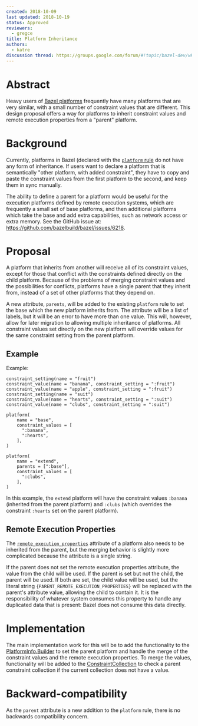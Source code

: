 ```yaml
---
created: 2018-10-09
last updated: 2018-10-19
status: Approved
reviewers:
  - gregce
title: Platform Inheritance
authors:
  - katre
discussion thread: https://groups.google.com/forum/#!topic/bazel-dev/wKacIE4MIRM
---
```


# Abstract

Heavy users of [Bazel platforms](https://docs.bazel.build/versions/master/platforms.html) frequently have many platforms that are very similar, with a small number of constraint values that are different. This design proposal offers a way for platforms to inherit constraint values and remote execution properties from a "parent" platform.


# Background

Currently, platforms in Bazel (declared with the [`platform` rule](https://docs.bazel.build/versions/master/be/platform.html#platform) do not have any form of inheritance. If users want to declare a platform that is semantically "other platform, with added constraint", they have to copy and paste the constraint values from the first platform to the second, and keep them in sync manually.

The ability to define a parent for a platform would be useful for the execution platforms defined by remote execution systems, which are frequently a small set of base platforms, and then additional platforms which take the base and add extra capabilities, such as network access or extra memory. See the GitHub issue at: https://github.com/bazelbuild/bazel/issues/6218.


# Proposal

A platform that inherits from another will receive all of its constraint values, except for those that conflict with the constraints defined directly on the child platform. Because of the problems of merging constraint values and the possibilities for conflicts, platforms have a single parent that they inherit from, instead of a set of other platforms that they depend on.

A new attribute, `parents`, will be added to the existing `platform` rule to set the base which the new platform inherits from. The attribute will be a list of labels, but it will be an error to have more than one value. This will, however, allow for later migration to allowing multiple inheritance of platforms. All constraint values set directly on the new platform will override values for the same constraint setting from the parent platform.

## Example

Example:
```
constraint_setting(name = "fruit")
constraint_value(name = "banana", constraint_setting = ":fruit")
constraint_value(name = "apple", constraint_setting = ":fruit")
constraint_setting(name = "suit")
constraint_value(name = "hearts", constraint_setting = ":suit")
constraint_value(name = "clubs", constraint_setting = ":suit")

platform(
    name = "base",
    constraint_values = [
      ":banana",
      ":hearts",
    ],
)

platform(
    name = "extend",
    parents = [":base"],
    constraint_values = [
      ":clubs",
    ],
)
```


In this example, the `extend` platform will have the constraint values `:banana` (inherited from the parent platform) and `:clubs` (which overrides the constraint `:hearts` set on the parent platform).


## Remote Execution Properties

The
[`remote_execution_properties`](https://docs.bazel.build/versions/master/be/platform.html#platform.remote_execution_properties)
attribute of a platform also needs to be inherited from the parent, but the
merging behavior is slightly more complicated because the attribute is a single
string.

If the parent does not set the remote execution properties attribute, the value from the child will be used. If the parent is set but not the child, the parent will be used. If both are set, the child value will be used, but the literal string `{PARENT_REMOTE_EXECUTION_PROPERTIES}` will be replaced with the parent's attribute value, allowing the child to contain it. It is the responsibility of whatever system consumes this property to handle any duplicated data that is present: Bazel does not consume this data directly.


# Implementation

The main implementation work for this will be to add the functionality to the [PlatformInfo.Builder](https://source.bazel.build/bazel/+/master:src/main/java/com/google/devtools/build/lib/analysis/platform/PlatformInfo.java;l=104?q=PlatformInfo) to set the parent platform and handle the merge of the constraint values and the remote execution properties. To merge the values, functionality will be added to the [ConstraintCollection](https://source.bazel.build/bazel/+/master:src/main/java/com/google/devtools/build/lib/analysis/platform/ConstraintCollection.java?q=ConstraintCollection) to check a parent constraint collection if the current collection does not have a value.


# Backward-compatibility

As the `parent` attribute is a new addition to the `platform` rule, there is no backwards compatibility concern.

